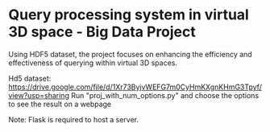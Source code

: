 # Query processing system in virtual 3D space - Big Data Project

Using HDF5 dataset, the project focuses on enhancing the efficiency and effectiveness of querying within virtual 3D spaces. 

Hd5 dataset: https://drive.google.com/file/d/1Xr73ByjvWEFG7m0CyHmKXgnKHmG3Tpyf/view?usp=sharing
Run "proj_with_num_options.py" and choose the options to see the result on a webpage

Note: Flask is required to host a server. 
